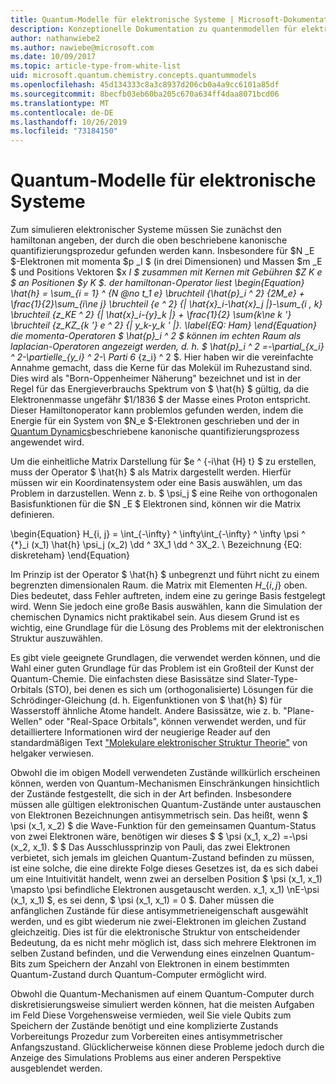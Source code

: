 ```yaml
---
title: Quantum-Modelle für elektronische Systeme | Microsoft-Dokumentation
description: Konzeptionelle Dokumentation zu quantenmodellen für elektronische Systeme
author: nathanwiebe2
ms.author: nawiebe@microsoft.com
ms.date: 10/09/2017
ms.topic: article-type-from-white-list
uid: microsoft.quantum.chemistry.concepts.quantummodels
ms.openlocfilehash: 45d134333c8a3c8937d206cb0a4a9cc6101a85df
ms.sourcegitcommit: 8becfb03eb60ba205c670a634ff4daa8071bcd06
ms.translationtype: MT
ms.contentlocale: de-DE
ms.lasthandoff: 10/26/2019
ms.locfileid: "73184150"
---
```

# <a name="quantum-models-for-electronic-systems"></a>Quantum-Modelle für elektronische Systeme

Zum simulieren elektronischer Systeme müssen Sie zunächst den hamiltonan angeben, der durch die oben beschriebene kanonische quantifizierungsprozedur gefunden werden kann.
Insbesondere für $N _E $-Elektronen mit momenta $p _I $ (in drei Dimensionen) und Massen $m _E $ und Positions Vektoren $x _I $ zusammen mit Kernen mit Gebühren $Z _K e $ an Positionen $y _K $. der hamiltonan-Operator liest \begin{Equation} \hat{h} = \sum\_{i = 1} ^ {N @no_ _t_1_ e} \bruchteil {\hat{p}\_i ^ 2} {2M\_e} + \frac{1}{2}\sum\_{i\ne j} \bruchteil {e ^ 2} {| \hat{x}\_i-\hat{x}\_j |}-\sum\_{i , k} \bruchteil {z\_KE ^ 2} {| \hat{x}\_i-{y}\_k |} + \frac{1}{2} \sum_{k\ne k '} \bruchteil {z\_KZ\_{k '} e ^ 2} {| y\_k-y\_k ' |}. \label{EQ: Ham} \end{Equation} die momenta-Operatoren $ \hat{p}\_i ^ 2 $ können im echten Raum als laplacian-Operatoren angezeigt werden, d. h. $ \hat{p}\_i ^ 2 =-\partial\_{x\_i} ^ 2-\partielle\_{y\_i} ^ 2-\ Parti 6_ {z\_i} ^ 2 $.
Hier haben wir die vereinfachte Annahme gemacht, dass die Kerne für das Molekül im Ruhezustand sind.
Dies wird als "Born-Oppenheimer Näherung" bezeichnet und ist in der Regel für das Energieverbrauchs Spektrum von $ \hat{h} $ gültig, da die Elektronenmasse ungefähr $1/1836 $ der Masse eines Proton entspricht.
Dieser Hamiltonoperator kann problemlos gefunden werden, indem die Energie für ein System von $N\_e $-Elektronen geschrieben und der in [Quantum Dynamics](xref:microsoft.quantum.chemistry.concepts.quantumdynamics)beschriebene kanonische quantifizierungsprozess angewendet wird.

Um die einheitliche Matrix Darstellung für $e ^ {-i\hat {H} t} $ zu erstellen, muss der Operator $ \hat{h} $ als Matrix dargestellt werden.
Hierfür müssen wir ein Koordinatensystem oder eine Basis auswählen, um das Problem in darzustellen.
Wenn z. b. $ \psi_j $ eine Reihe von orthogonalen Basisfunktionen für die $N _E $ Elektronen sind, können wir die Matrix definieren.

\begin{Equation} H\_{i, j} = \int\_{-\infty} ^ \infty\int\_{-\infty} ^ \infty \psi ^ {\*}\_i (x\_1) \hat{h} \psi\_j (x\_2) \dd ^ 3X\_1 \dd ^ 3X\_2. \ Bezeichnung {EQ: diskreteham} \end{Equation}

Im Prinzip ist der Operator $ \hat{h} $ unbegrenzt und führt nicht zu einem begrenzten dimensionalen Raum. die Matrix mit Elementen $H\_\{i, j\}$ oben.
Dies bedeutet, dass Fehler auftreten, indem eine zu geringe Basis festgelegt wird. Wenn Sie jedoch eine große Basis auswählen, kann die Simulation der chemischen Dynamics nicht praktikabel sein.
Aus diesem Grund ist es wichtig, eine Grundlage für die Lösung des Problems mit der elektronischen Struktur auszuwählen.

Es gibt viele geeignete Grundlagen, die verwendet werden können, und die Wahl einer guten Grundlage für das Problem ist ein Großteil der Kunst der Quantum-Chemie.
Die einfachsten diese Basissätze sind Slater-Type-Orbitals (STO), bei denen es sich um (orthogonalisierte) Lösungen für die Schrödinger-Gleichung (d. h. Eigenfunktionen von $ \hat{h} $) für Wasserstoff ähnliche Atome handelt.
Andere Basissätze, wie z. b. "Plane-Wellen" oder "Real-Space Orbitals", können verwendet werden, und für detailliertere Informationen wird der neugierige Reader auf den standardmäßigen Text ["Molekulare elektronischer Struktur Theorie"](https://onlinelibrary.wiley.com/doi/book/10.1002/9781119019572) von helgaker verwiesen.

Obwohl die im obigen Modell verwendeten Zustände willkürlich erscheinen können, werden von Quantum-Mechanismen Einschränkungen hinsichtlich der Zustände festgestellt, die sich in der Art befinden.
Insbesondere müssen alle gültigen elektronischen Quantum-Zustände unter austauschen von Elektronen Bezeichnungen antisymmetrisch sein.
Das heißt, wenn $ \psi (x_1, x_2) $ die Wave-Funktion für den gemeinsamen Quantum-Status von zwei Elektronen wäre, benötigen wir dieses $ $ \psi (x_1, x_2) =-\psi (x_2, x_1).
$ $ Das Ausschlussprinzip von Pauli, das zwei Elektronen verbietet, sich jemals im gleichen Quantum-Zustand befinden zu müssen, ist eine solche, die eine direkte Folge dieses Gesetzes ist, da es sich dabei um eine Intuitivität handelt, wenn zwei an derselben Position $ \psi (x_1, x_1) \mapsto \psi befindliche Elektronen ausgetauscht werden. x_1, x_1) \nE-\psi (x_1, x_1) $, es sei denn, $ \psi (x_1, x_1) = 0 $.
Daher müssen die anfänglichen Zustände für diese antisymmetrieneigenschaft ausgewählt werden, und es gibt wiederum nie zwei-Elektronen im gleichen Zustand gleichzeitig.
Dies ist für die elektronische Struktur von entscheidender Bedeutung, da es nicht mehr möglich ist, dass sich mehrere Elektronen im selben Zustand befinden, und die Verwendung eines einzelnen Quantum-Bits zum Speichern der Anzahl von Elektronen in einem bestimmten Quantum-Zustand durch Quantum-Computer ermöglicht wird.

Obwohl die Quantum-Mechanismen auf einem Quantum-Computer durch diskretisierungsweise simuliert werden können, hat die meisten Aufgaben im Feld Diese Vorgehensweise vermieden, weil Sie viele Qubits zum Speichern der Zustände benötigt und eine komplizierte Zustands Vorbereitungs Prozedur zum Vorbereiten eines antisymmetrischer Anfangszustand.
Glücklicherweise können diese Probleme jedoch durch die Anzeige des Simulations Problems aus einer anderen Perspektive ausgeblendet werden.
